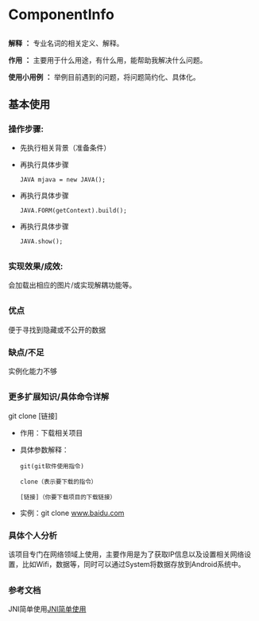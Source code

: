# ComponentInfo #

##

**解释** **：**  专业名词的相关定义、解释。

**作用** **：** 主要用于什么用途，有什么用，能帮助我解决什么问题。

**使用小用例** **：** 举例目前遇到的问题，将问题简约化、具体化。

##

## 基本使用 ##

### 操作步骤: ###

- 先执行相关背景（准备条件）
- 再执行具体步骤

	`JAVA mjava = new JAVA();`
- 再执行具体步骤

	`JAVA.FORM(getContext).build();`
- 再执行具体步骤

	`JAVA.show();`
##

### 实现效果/成效: ###

会加载出相应的图片/或实现解耦功能等。
	
##

### 优点 ###

便于寻找到隐藏或不公开的数据

### 缺点/不足 ###

实例化能力不够

##

### 更多扩展知识/具体命令详解 ###

git clone [链接]

- 作用：下载相关项目
- 具体参数解释：


	`git(git软件使用指令) `

	`clone（表示要下载的指令）`
	
	`[链接]（你要下载项目的下载链接）`

- 实例：git clone www.baidu.com
 

### 具体个人分析 ###

该项目专门在网络领域上使用，主要作用是为了获取IP信息以及设置相关网络设置，比如Wifi，数据等，同时可以通过System将数据存放到Android系统中。

##

### 参考文档 ###

JNI简单使用[JNI简单使用](www.baidu.com)
